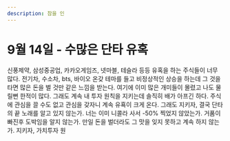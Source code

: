```yaml
---
description: 참을 인
---
```


# 9월 14일 - 수많은 단타 유혹

신풍제약, 삼성중공업, 카카오게임즈, 넷마블, 테슬라 등등 유혹을 하는 주식들이 너무 많다. 전기차, 수소차, bts, 바이오 온갖 테마를 들고 비정상적인 상승을 하는데 그 것을 타면 많은 돈을 벌 것만 같은 느낌을 받는다. 여기에 이미 많은 개미들이 몰렸고 나도 물릴뻔 한적이 많다. 그래도 계속 내 투자 원칙을 지키는데 솔직히 배가 아프긴 하다. 주식에 관심을 끌 수도 없고 관심을 갖자니 계속 유횩이 크게 온다. 그래도 지키자, 결국 단타의 끝 노래를 알고 있지 않는가. 너는 이미 니콜라 사서 -50% 찍었지 않았는가. 거품이 빠진후 도박임을 알지 않는가. 만일 돈을 벌더라도 그 맛을 잊지 못하고 계속 하지 않는가. 지키자, 가치투자 원

